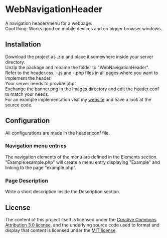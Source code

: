 # WebNavigationHeader

A navigation header/menu for a webpage.<br>
Cool thing: Works good on mobile devices and on bigger browser windows.

## Installation

Download the project as .zip and place it somewhere inside your server directory.<br>
Unzip the package and rename the folder to "WebNavigationHeader".<br>
Refer to the header.css, -.js and -.php files in all pages where you want to implement the header.<br>
Your server needs to provide php!<br>
Exchange the banner.png in the Images directory and edit the header.conf to match your needs.<br>
For an example implementation visit my [website](https://www.wechsel-wissen.de) and have a look at the source code.

## Configuration

All configurations are made in the header.conf file.<br>

### Navigation menu entries
The navigation elements of the menu are defined in the Elements section.<br>
"Example:example.php" will create a menu entry displaying "Example" and linking to the page "example.php".

### Page Description
Write a short description inside the Description section.

## License

The content of this project itself is licensed under the 
[Creative Commons Attribution 3.0 license](http://creativecommons.org/licenses/by/3.0/us/deed.en_US), 
and the underlying source code used to format and display that content is licensed under the 
[MIT license](http://opensource.org/licenses/mit-license.php).
